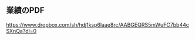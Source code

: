 

<h2>業績のPDF</h2>

<a href="https://www.dropbox.com/sh/hdj1ksp6laae8rc/AABGEQRS5mWuFC7bb44cSXnQa?dl=0" target="_blank">https://www.dropbox.com/sh/hdj1ksp6laae8rc/AABGEQRS5mWuFC7bb44cSXnQa?dl=0</a>
